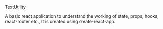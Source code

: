 TextUtility

A basic react application to understand the working of state, props, hooks, react-router etc., It is created using create-react-app.
